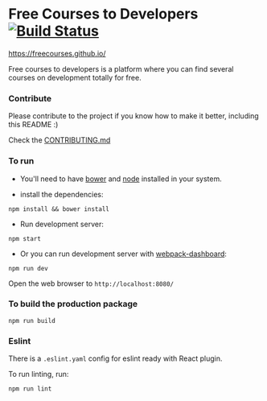 # Free Courses to Developers [![Build Status](https://travis-ci.org/Leocardoso94/Free-Courses.svg?branch=master)](https://travis-ci.org/Leocardoso94/Free-Courses)

https://freecourses.github.io/

Free courses to developers is a platform where you can find several courses on development totally for free.

### Contribute
Please contribute to the project if you know how to make it better, including this README :)

Check the [CONTRIBUTING.md](https://github.com/Leocardoso94/Free-Courses/blob/master/CONTRIBUTING.md)

### To run

* You'll need to have [bower](https://bower.io/) and [node](https://nodejs.org/en/) installed in your system.


* install the dependencies:

```
npm install && bower install
```

* Run development server:

```
npm start
```

* Or you can run development server with [webpack-dashboard](https://github.com/FormidableLabs/webpack-dashboard):

```
npm run dev
```

Open the web browser to `http://localhost:8080/`


### To build the production package

```
npm run build
```


### Eslint
There is a `.eslint.yaml` config for eslint ready with React plugin.

To run linting, run:

```
npm run lint
```


